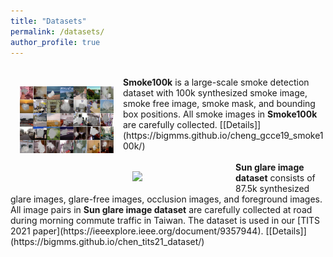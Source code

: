 ```yaml
---
title: "Datasets"
permalink: /datasets/
author_profile: true
---
```


<br>
<img src='/images/demo_smoke100k.jpg' width="150" style="float: left; margin: 15px">
<strong>Smoke100k</strong> is a large-scale smoke detection dataset with 100k synthesized smoke image, smoke free image, smoke mask, and bounding box positions. All smoke images in <strong>Smoke100k</strong> are carefully collected. [[Details]](https://bigmms.github.io/cheng_gcce19_smoke100k/)
<br>
<br>
<img src='/images/demo_sunglaredataset.png' width="150" style="float: left; margin: 15px">
<strong>Sun glare image dataset</strong> consists of 87.5k synthesized glare images, glare-free images, occlusion images, and foreground images. All image pairs in <strong>Sun glare image dataset</strong> are carefully collected at road during morning commute traffic in Taiwan. The dataset is used in our [TITS 2021 paper](https://ieeexplore.ieee.org/document/9357944). [[Details]](https://bigmms.github.io/chen_tits21_dataset/)
<br>


